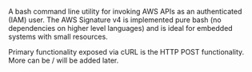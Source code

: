 A bash command line utility for invoking AWS APIs as an authenticated (IAM) user.  The AWS Signature v4 is implemented pure bash (no dependencies on higher level languages) and is ideal for embedded systems with small resources.  

Primary functionality exposed via cURL is the HTTP POST functionality.  More can be / will be added later.

